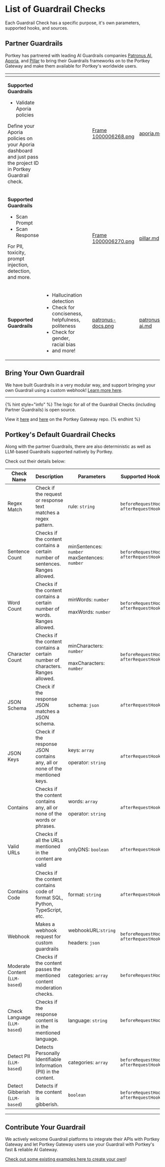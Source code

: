 # List of Guardrail Checks

Each Guardrail Check has a specific purpose, it's own parameters, supported hooks, and sources.&#x20;

## Partner Guardrails

Portkey has partnered with leading AI Guardrails companies [Patronus AI](https://patronus.ai/), [Aporia](https://www.aporia.com/), and [Pillar](https://www.pillar.security/) to bring their Guardrails frameworks on to the Portkey Gateway and make them available for Portkey's worldwide users.

<table data-view="cards"><thead><tr><th></th><th></th><th></th><th data-hidden data-card-cover data-type="files"></th><th data-hidden data-card-target data-type="content-ref"></th></tr></thead><tbody><tr><td><p><strong>Supported Guardrails</strong></p><ul><li>Validate Aporia policies</li></ul><p>Define your Aporia policies on your Aporia dashboard and just pass the project ID in Portkey Guardrail check.</p></td><td></td><td></td><td><a href="../../../.gitbook/assets/Frame 1000006268.png">Frame 1000006268.png</a></td><td><a href="aporia.md">aporia.md</a></td></tr><tr><td><p><strong>Supported Guardrails</strong></p><ul><li>Scan Prompt</li><li>Scan Response</li></ul><p>For PII, toxicity, prompt injection, detection, and more.</p></td><td></td><td></td><td><a href="../../../.gitbook/assets/Frame 1000006270.png">Frame 1000006270.png</a></td><td><a href="pillar.md">pillar.md</a></td></tr><tr><td><strong>Supported Guardrails</strong></td><td><ul><li>Hallucination detection</li><li>Check for conciseness, helpfulness, politeness</li><li>Check for gender, racial bias</li><li>and more!</li></ul></td><td></td><td><a href="../../../.gitbook/assets/patronus-docs.png">patronus-docs.png</a></td><td><a href="patronus-ai.md">patronus-ai.md</a></td></tr></tbody></table>

## Bring Your Own Guardrail

We have built Guardrails in a very modular way, and support bringing your own Guardrail using a custom webhook! [Learn more here](bring-your-own-guardrails.md).

***

{% hint style="info" %}
The logic for all of the Guardrail Checks (including Partner Guardrails) is open source.

View it [here](https://github.com/Portkey-AI/gateway/tree/feat/plugins/plugins/default) and [here](https://github.com/Portkey-AI/gateway/tree/feat/plugins/plugins/portkey) on the Portkey Gateway repo.
{% endhint %}

## Portkey's Default Guardrail Checks

Along with the partner Guardrails, there are also deterministic as well as LLM-based Guardrails supported natively by Portkey.&#x20;

Check out their details below:

<table><thead><tr><th width="162">Check Name</th><th width="209">Description</th><th width="179">Parameters</th><th width="212">Supported Hooks</th></tr></thead><tbody><tr><td>Regex Match</td><td>Check if the request or response text matches a regex pattern.</td><td>rule: <code>string</code></td><td><code>beforeRequestHook</code><br> <code>afterRequestHook</code></td></tr><tr><td>Sentence Count</td><td>Checks if the content contains a certain number of sentences. Ranges allowed.</td><td>minSentences: <code>number</code><br> maxSentences: <code>number</code></td><td><code>beforeRequestHook</code><br> <code>afterRequestHook</code></td></tr><tr><td>Word Count</td><td>Checks if the content contains a certain number of words. Ranges allowed.</td><td>minWords: <code>number</code><br><br>maxWords: <code>number</code></td><td><code>beforeRequestHook</code><br> <code>afterRequestHook</code></td></tr><tr><td>Character Count</td><td>Checks if the content contains a certain number of characters. Ranges allowed.</td><td>minCharacters: <code>number</code><br><br>maxCharacters: <code>number</code></td><td><code>beforeRequestHook</code><br> <code>afterRequestHook</code></td></tr><tr><td>JSON Schema</td><td>Check if the response JSON matches a JSON schema.</td><td>schema: <code>json</code></td><td><code>afterRequestHook</code></td></tr><tr><td>JSON Keys</td><td>Check if the response JSON contains any, all or none of the mentioned keys.</td><td>keys: <code>array</code><br><br>operator: <code>string</code></td><td><code>afterRequestHook</code></td></tr><tr><td>Contains</td><td>Checks if the content contains any, all or none of the words or phrases.</td><td>words: <code>array</code><br><br>operator: <code>string</code></td><td><code>afterRequestHook</code></td></tr><tr><td>Valid URLs</td><td>Checks if all the URLs mentioned in the content are valid</td><td>onlyDNS: <code>boolean</code></td><td><code>afterRequestHook</code></td></tr><tr><td>Contains Code</td><td>Checks if the content contains code of format SQL, Python, TypeScript, etc.</td><td>format: <code>string</code></td><td><code>afterRequestHook</code></td></tr><tr><td>Webhook</td><td>Makes a webhook request for custom guardrails</td><td>webhookURL:<code>string</code><br><br>headers: <code>json</code></td><td><code>beforeRequestHook</code><br> <code>afterRequestHook</code></td></tr><tr><td>Moderate Content (<code>LLM-based</code>)</td><td>Checks if the content passes the mentioned content moderation checks.</td><td>categories: <code>array</code></td><td><code>beforeRequestHook</code></td></tr><tr><td>Check Language<br>(<code>LLM-based</code>)</td><td>Checks if the response content is in the mentioned language.</td><td>language: <code>string</code></td><td><code>beforeRequestHook</code></td></tr><tr><td>Detect PII<br>(<code>LLM-based</code>)</td><td>Detects Personally Identifiable Information (PII) in the content.</td><td>categories: <code>array</code></td><td><code>beforeRequestHook</code><br> <code>afterRequestHook</code></td></tr><tr><td>Detect Gibberish<br>(<code>LLM-based</code>)</td><td>Detects if the content is gibberish.</td><td><code>boolean</code></td><td><code>beforeRequestHook</code><br> <code>afterRequestHook</code></td></tr></tbody></table>

***

## Contribute Your Guardrail

We actively welcome Guardrail platforms to integrate their APIs with Portkey Gateway and let Portkey Gateway users use your Guardrail with Portkey's fast & reliable AI Gateway.

[Check out some existing examples here to create your own](https://github.com/portkey-ai/gateway)!
